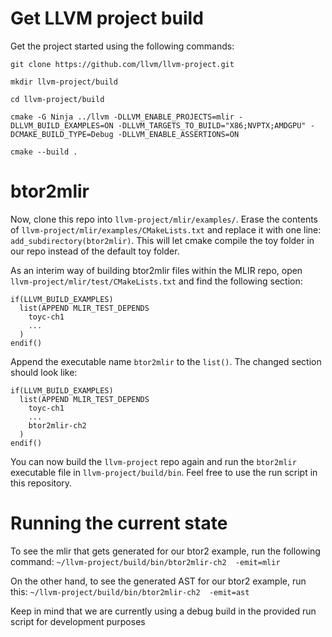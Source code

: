 # Get LLVM project build

Get the project started using the following commands:

`git clone https://github.com/llvm/llvm-project.git`

`mkdir llvm-project/build`

`cd llvm-project/build`

`cmake -G Ninja ../llvm -DLLVM_ENABLE_PROJECTS=mlir -DLLVM_BUILD_EXAMPLES=ON -DLLVM_TARGETS_TO_BUILD="X86;NVPTX;AMDGPU" -DCMAKE_BUILD_TYPE=Debug -DLLVM_ENABLE_ASSERTIONS=ON`

`cmake --build .`

# btor2mlir

Now, clone this repo into `llvm-project/mlir/examples/`. Erase the contents of `llvm-project/mlir/examples/CMakeLists.txt` and replace it with one line: `add_subdirectory(btor2mlir)`. This will let cmake compile the toy folder in our repo instead of the default toy folder. 

As an interim way of building btor2mlir files within the MLIR repo, open `llvm-project/mlir/test/CMakeLists.txt` and find the following section:

```
if(LLVM_BUILD_EXAMPLES)
  list(APPEND MLIR_TEST_DEPENDS
    toyc-ch1
    ...
  )
endif()
```

Append the executable name `btor2mlir` to the `list()`. The changed section should look like:

```
if(LLVM_BUILD_EXAMPLES)
  list(APPEND MLIR_TEST_DEPENDS
    toyc-ch1
    ...
    btor2mlir-ch2
  )
endif()
```

You can now build the `llvm-project` repo again and run the `btor2mlir` executable file in `llvm-project/build/bin`. Feel free to use the run script in this repository. 

# Running the current state

To see the mlir that gets generated for our btor2 example, run the following command: `~/llvm-project/build/bin/btor2mlir-ch2  -emit=mlir`

On the other hand, to see the generated AST for our btor2 example, run this: `~/llvm-project/build/bin/btor2mlir-ch2  -emit=ast`

Keep in mind that we are currently using a debug build in the provided run script for development purposes
